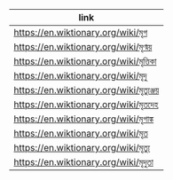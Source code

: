 |link|
|----|
|https://en.wiktionary.org/wiki/মৃগ|
|https://en.wiktionary.org/wiki/মৃণ্ময়|
|https://en.wiktionary.org/wiki/মৃত্তিকা|
|https://en.wiktionary.org/wiki/মৃদু|
|https://en.wiktionary.org/wiki/মৃত্যুঞ্জয়|
|https://en.wiktionary.org/wiki/মৃতদেহ|
|https://en.wiktionary.org/wiki/মৃগাঙ্ক|
|https://en.wiktionary.org/wiki/মৃত|
|https://en.wiktionary.org/wiki/মৃত্যু|
|https://en.wiktionary.org/wiki/মৃদুতা|
